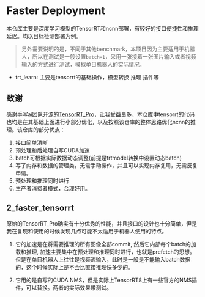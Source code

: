 # Faster Deployment

本仓库主要是深度学习模型的TensorRT和ncnn部署，有较好的接口便捷性和推理延迟。均以目标检测部署为例。
> 另外需要说明的是，不同于其他benchmark，本项目因为主要适用于机器人，所以在测试是一般设置`batch=1`，采用一张接着一张图片输入或者视频输入的方式进行测试，模拟单目机器人的实际情况。

- trt_learn: 主要是tensorrt的基础操作，模型转换 推理 插件等

## 致谢
感谢手写ai团队开源的[TensorRT_Pro](https://github.com/shouxieai/tensorRT_Pro)，让我受益良多，本仓库中tensorrt的代码也均是在其基础上面进行小部分优化，以及按照该仓库的整体思路优化ncnn的推理。该仓库的部分优点：
1. 接口简单清晰
2. 预处理和后处理自写CUDA加速
3. batch可根据实际数据动态调整(前提是trtmodel转换中设置动态batch)
4. 写了内存和数据的管理类，无需手动操作，并且可以实现内存复用，无需反复申请。
5. 预处理和推理同时进行
6. 生产者消费者模式，合理好用。

## 2_faster_tensorrt

原始的TensorRT_Pro确实有十分优秀的性能，并且接口的设计也十分简单，但是我在复现和使用的时候发现几点可能不太适用于机器人使用的特点。
1. 它的加速是在将需要推理的所有图像全部commit, 然后它内部每个batch的加载和推理, 加速主要集中在预处理和推理同时进行，也就是prefetch的思想。但是在单目机器人上往往是视频流输入，此时是一般是不能输入batch数据的，这个时候实际上是不会比直接推理快多少的。

2. 它用的是自写的CUDA NMS，但是实际上TensorRT8上有一些官方的NMS插件，可以替换。两者的实际效果带测试。



